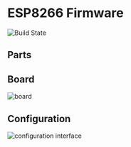 # ESP8266 Firmware

![Build State](https://github.com/sglahn/esp8266-sensor-board-firmware/workflows/Build/badge.svg)

## Parts

## Board
![board](/doc/board.png)

## Configuration
![configuration interface](/doc/configuration.png)
